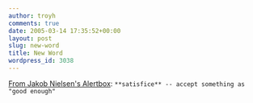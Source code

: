 ```yaml
---
author: troyh
comments: true
date: 2005-03-14 17:35:52+00:00
layout: post
slug: new-word
title: New Word
wordpress_id: 3038
---
```


[From Jakob Nielsen's Alertbox](http://www.useit.com/alertbox/20050314.html):
`**satisfice** -- accept something as "good enough"`
